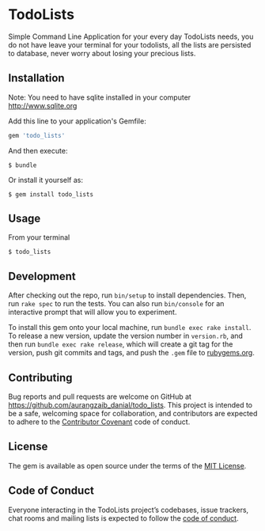 # TodoLists

Simple Command Line Application for your every day TodoLists needs, you do not have leave your terminal for your todolists, all the lists are persisted to database, never worry about losing your precious lists.

## Installation

Note: You need to have sqlite installed in your computer http://www.sqlite.org

Add this line to your application's Gemfile:

```ruby
gem 'todo_lists'
```

And then execute:

    $ bundle

Or install it yourself as:

    $ gem install todo_lists

## Usage
From your terminal

    $ todo_lists

## Development

After checking out the repo, run `bin/setup` to install dependencies. Then, run `rake spec` to run the tests. You can also run `bin/console` for an interactive prompt that will allow you to experiment.

To install this gem onto your local machine, run `bundle exec rake install`. To release a new version, update the version number in `version.rb`, and then run `bundle exec rake release`, which will create a git tag for the version, push git commits and tags, and push the `.gem` file to [rubygems.org](https://rubygems.org).

## Contributing

Bug reports and pull requests are welcome on GitHub at https://github.com/aurangzaib_danial/todo_lists. This project is intended to be a safe, welcoming space for collaboration, and contributors are expected to adhere to the [Contributor Covenant](http://contributor-covenant.org) code of conduct.

## License

The gem is available as open source under the terms of the [MIT License](https://opensource.org/licenses/MIT).

## Code of Conduct

Everyone interacting in the TodoLists project’s codebases, issue trackers, chat rooms and mailing lists is expected to follow the [code of conduct](https://github.com/aurangzaib_danial/todo_lists/blob/master/CODE_OF_CONDUCT.md).
